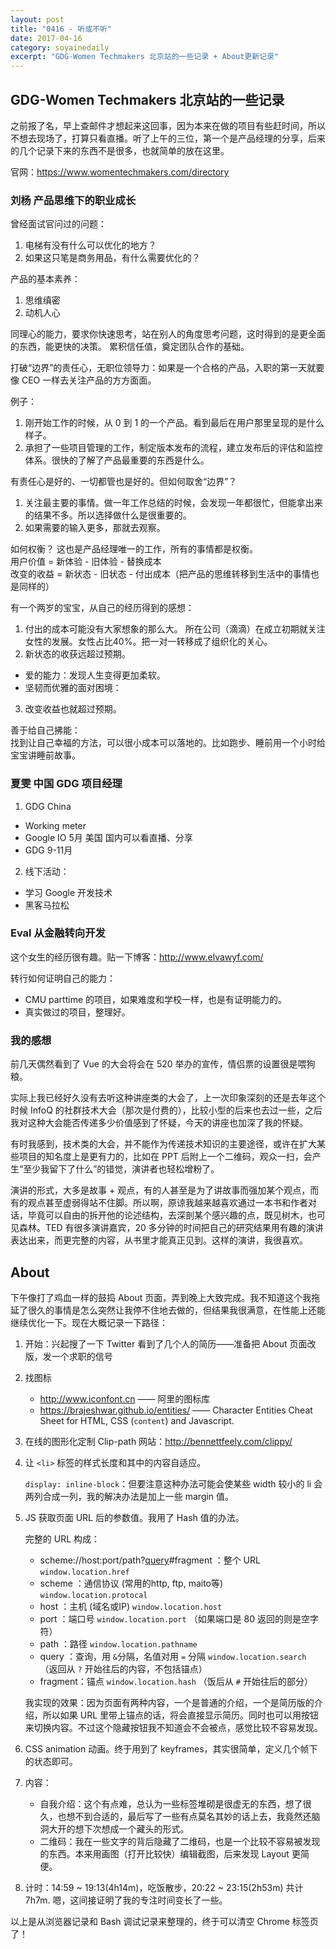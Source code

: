 ```yaml
---
layout: post
title: "0416 - 听或不听" 
date: 2017-04-16 
category: soyainedaily 
excerpt: "GDG-Women Techmakers 北京站的一些记录 + About更新记录"
---
```


## GDG-Women Techmakers 北京站的一些记录

之前报了名，早上查邮件才想起来这回事，因为本来在做的项目有些赶时间，所以不想去现场了，打算只看直播。听了上午的三位，第一个是产品经理的分享，后来的几个记录下来的东西不是很多，也就简单的放在这里。

官网：https://www.womentechmakers.com/directory

### 刘杨 产品思维下的职业成长

曾经面试官问过的问题：
1. 电梯有没有什么可以优化的地方？
2. 如果这只笔是商务用品，有什么需要优化的？

产品的基本素养：
1. 思维缜密
2. 动机人心

同理心的能力，要求你快速思考，站在别人的角度思考问题，这时得到的是更全面的东西，能更快的决策。
累积信任值，奠定团队合作的基础。

打破“边界”的责任心，无职位领导力：如果是一个合格的产品，入职的第一天就要像 CEO 一样去关注产品的方方面面。

例子：
1. 刚开始工作的时候，从 0 到 1 的一个产品。看到最后在用户那里呈现的是什么样子。
2. 承担了一些项目管理的工作，制定版本发布的流程，建立发布后的评估和监控体系。很快的了解了产品最重要的东西是什么。

有责任心是好的、一切都管也是好的。但如何取舍“边界”？
1. 关注最主要的事情。做一年工作总结的时候，会发现一年都很忙，但能拿出来的结果不多。所以选择做什么是很重要的。
2. 如果需要的输入更多，那就去观察。

如何权衡？
这也是产品经理唯一的工作，所有的事情都是权衡。  
用户价值 = 新体验 - 旧体验 - 替换成本  
改变的收益 = 新状态 - 旧状态 - 付出成本（把产品的思维转移到生活中的事情也是同样的）

有一个两岁的宝宝，从自己的经历得到的感想：
1. 付出的成本可能没有大家想象的那么大。
   所在公司（滴滴）在成立初期就关注女性的发展。女性占比40%。把一对一转移成了组织化的关心。
2. 新状态的收获远超过预期。
- 爱的能力：发现人生变得更加柔软。
- 坚韧而优雅的面对困境：
3. 改变收益也就超过预期。

善于给自己拂能：  
找到让自己幸福的方法，可以很小成本可以落地的。比如跑步、睡前用一个小时给宝宝讲睡前故事。


### 夏雯 中国 GDG 项目经理 

1. GDG China
- Working meter
- Google IO 5月 美国 国内可以看直播、分享
- GDG 9-11月
2. 线下活动：
- 学习 Google 开发技术
- 黑客马拉松

### Eval 从金融转向开发

这个女生的经历很有趣。贴一下博客：http://www.elvawyf.com/

转行如何证明自己的能力：
- CMU parttime 的项目，如果难度和学校一样，也是有证明能力的。
- 真实做过的项目，整理好。

### 我的感想

前几天偶然看到了 Vue 的大会将会在 520 举办的宣传，情侣票的设置很是喂狗粮。

实际上我已经好久没有去听这种讲座类的大会了，上一次印象深刻的还是去年这个时候 InfoQ 的社群技术大会（那次是付费的），比较小型的后来也去过一些，之后我对这种大会能否传递多少价值感到了怀疑，今天的讲座也加深了我的怀疑。

有时我感到，技术类的大会，并不能作为传递技术知识的主要途径，或许在扩大某些项目的知名度上是更有力的，比如在 PPT 后附上一个二维码，观众一扫，会产生“至少我留下了什么”的错觉，演讲者也轻松增粉了。

演讲的形式，大多是故事 + 观点，有的人甚至是为了讲故事而强加某个观点，而有的观点甚至虚弱得站不住脚。所以啊，原谅我越来越喜欢通过一本书和作者对话，毕竟可以自由的拆开他的论述结构，去深剖某个感兴趣的点，既见树木，也可见森林。TED 有很多演讲嘉宾，20 多分钟的时间把自己的研究结果用有趣的演讲表达出来，而更完整的内容，从书里才能真正见到。这样的演讲，我很喜欢。

## About

下午像打了鸡血一样的鼓捣 About 页面，弄到晚上大致完成。我不知道这个我拖延了很久的事情是怎么突然让我停不住地去做的，但结果我很满意，在性能上还能继续优化一下。现在大概记录一下路径：

1. 开始：兴起搜了一下 Twitter 看到了几个人的简历——准备把 About 页面改版，发一个求职的信号

2. 找图标

   - http://www.iconfont.cn —— 阿里的图标库
   - https://brajeshwar.github.io/entities/ —— Character Entities Cheat Sheet for HTML, CSS (`content`) and Javascript.

3. 在线的图形化定制 Clip-path 网站：http://bennettfeely.com/clippy/

4. 让 `<li>` 标签的样式长度和其中的内容自适应。

   `display: inline-block`：但要注意这种办法可能会使某些 width 较小的 li 会两列合成一列，我的解决办法是加上一些 margin 值。

5. JS 获取页面 URL 后的参数值。我用了 Hash 值的办法。

   完整的 URL 构成：

   - scheme://host:port/path?[query](https://sjolzy.cn/tag/query)#fragment ：整个 URL `window.location.href`
   - scheme ：通信协议 (常用的http, ftp, maito等) `window.location.protocal`
   - host ：主机 (域名或IP) `window.location.host`
   - port ：端口号 `window.location.port` （如果端口是 80 返回的则是空字符）
   - path ：路径 `window.location.pathname`
   - query ：查询，用 `&`分隔，名值对用 `=` 分隔 `window.location.search` （返回从 `?` 开始往后的内容，不包括锚点）
   - fragment：锚点 `window.location.hash` （饭后从 `#`  开始往后的部分）

   我实现的效果：因为页面有两种内容，一个是普通的介绍，一个是简历版的介绍，所以如果 URL 里带上锚点的话，将会直接显示简历。同时也可以用按钮来切换内容。不过这个隐藏按钮我不知道会不会被点，感觉比较不容易发现。

6.  CSS animation 动画。终于用到了 keyframes，其实很简单，定义几个帧下的状态即可。

7. 内容：

   - 自我介绍：这个有点难，总认为一些标签堆砌是很虚无的东西，想了很久，也想不到合适的，最后写了一些有点莫名其妙的话上去，我竟然还脑洞大开的想下次想成一个藏头的形式。
   - 二维码：我在一些文字的背后隐藏了二维码，也是一个比较不容易被发现的东西。本来用画图（打开比较快）编辑截图，后来发现 Layout 更简便。
   
8. 计时：14:59 ~ 19:13(4h14m)，吃饭散步，20:22 ~ 23:15(2h53m) 共计7h7m. 嗯，这间接证明了我的专注时间变长了一些。

以上是从浏览器记录和 Bash 调试记录来整理的，终于可以清空 Chrome 标签页了！